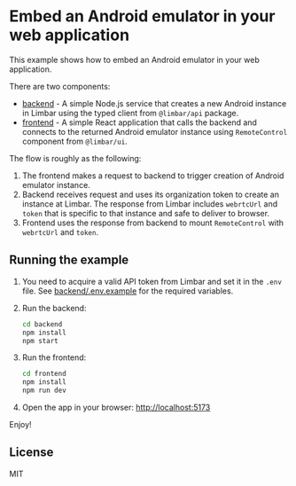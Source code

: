 # Embed an Android emulator in your web application

This example shows how to embed an Android emulator in your web application.

There are two components:
* [backend](./backend) - A simple Node.js service that creates a new Android
  instance in Limbar using the typed client from `@limbar/api` package.
* [frontend](./frontend) - A simple React application that calls the backend
  and connects to the returned Android emulator instance using `RemoteControl`
  component from `@limbar/ui`.

The flow is roughly as the following:
1. The frontend makes a request to backend to trigger creation of Android emulator
   instance.
1. Backend receives request and uses its organization token to create an instance
   at Limbar.
   The response from Limbar includes `webrtcUrl` and `token` that is specific
   to that instance and safe to deliver to browser.
1. Frontend uses the response from backend to mount `RemoteControl` with `webrtcUrl`
   and `token`.

## Running the example

1. You need to acquire a valid API token from Limbar and set it in the `.env` file.
   See [backend/.env.example](./backend/.env.example) for the required variables.

2. Run the backend:

   ```bash
   cd backend
   npm install
   npm start
   ```

3. Run the frontend:

   ```bash
   cd frontend
   npm install
   npm run dev
   ```

4. Open the app in your browser: [http://localhost:5173](http://localhost:5173)

Enjoy!

## License

MIT
